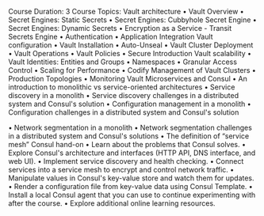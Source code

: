 Course Duration: 3
Course Topics:
Vault architecture
• Vault Overview
• Secret Engines: Static Secrets
• Secret Engines: Cubbyhole Secret Engine
• Secret Engines: Dynamic Secrets
• Encryption as a Service - Transit Secrets Engine
• Authentication
• Application Integration
Vault configuration
• Vault Installation
• Auto-Unseal
• Vault Cluster Deployment
• Vault Operations
• Vault Policies
• Secure Introduction
Vault scalability
• Vault Identities: Entities and Groups
• Namespaces
• Granular Access Control
• Scaling for Performance
• Codify Management of Vault Clusters
• Production Topologies
• Monitoring Vault
Microservices and Consul
• An introduction to monolithic vs service-oriented architectures
• Service discovery in a monolith
• Service discovery challenges in a distributed system and Consul's solution
• Configuration management in a monolith
• Configuration challenges in a distributed system and Consul's solution

• Network segmentation in a monolith
• Network segmentation challenges in a distributed system and Consul's solutions
• The definition of “service mesh”
Consul hand-on
• Learn about the problems that Consul solves.
• Explore Consul's architecture and interfaces (HTTP API, DNS interface, and web UI).
• Implement service discovery and health checking.
• Connect services into a service mesh to encrypt and control network traffic.
• Manipulate values in Consul's key-value store and watch them for updates.
• Render a configuration file from key-value data using Consul Template.
• Install a local Consul agent that you can use to continue experimenting with after the course.
• Explore additional online learning resources.
